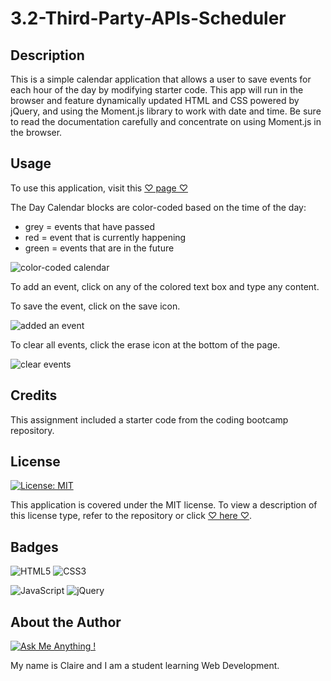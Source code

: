 # 3.2-Third-Party-APIs-Scheduler
## Description
This is a simple calendar application that allows a user to save events for each hour of the day by modifying starter code. This app will run in the browser and feature dynamically updated HTML and CSS powered by jQuery, and using the Moment.js library to work with date and time. Be sure to read the documentation carefully and concentrate on using Moment.js in the browser.

## Usage

To use this application, visit this [♡ page ♡]()

The Day Calendar blocks are color-coded based on the time of the day:
- grey = events that have passed
- red = event that is currently happening
- green = events that are in the future

![color-coded calendar]()

To add an event, click on any of the colored text box and type any content.

To save the event, click on the save icon.

![added an event]()

To clear all events, click the erase icon at the bottom of the page.

![clear events]()

## Credits

This assignment included a starter code from the coding bootcamp repository.

## License

[![License: MIT](https://img.shields.io/badge/License-MIT-yellow.svg)](https://opensource.org/licenses/MIT)

This application is covered under the MIT license.
To view a description of this license type, refer to the repository or click [♡ here ♡](https://opensource.org/licenses/MIT).

## Badges

![HTML5](https://img.shields.io/badge/html5-%23E34F26.svg?style=for-the-badge&logo=html5&logoColor=white)
![CSS3](https://img.shields.io/badge/css3-%231572B6.svg?style=for-the-badge&logo=css3&logoColor=white)

![JavaScript](https://img.shields.io/badge/javascript-%23323330.svg?style=for-the-badge&logo=javascript&logoColor=%23F7DF1E)
![jQuery](https://img.shields.io/badge/jquery-%230769AD.svg?style=for-the-badge&logo=jquery&logoColor=white)




## About the Author

[![Ask Me Anything !](https://img.shields.io/badge/Ask%20me-anything-1abc9c.svg)](https://GitHub.com/Naereen/ama)

My name is Claire and I am a student learning Web Development.